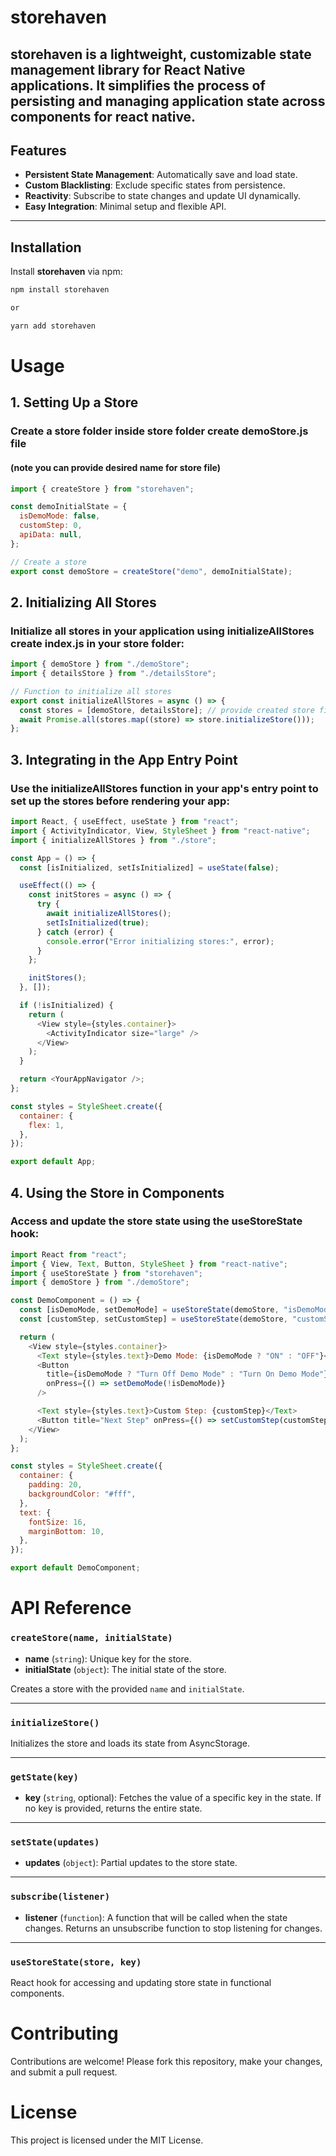 # storehaven

## **storehaven** is a lightweight, customizable state management library for React Native applications. It simplifies the process of persisting and managing application state across components for **react native**.

## Features

- **Persistent State Management**: Automatically save and load state.
- **Custom Blacklisting**: Exclude specific states from persistence.
- **Reactivity**: Subscribe to state changes and update UI dynamically.
- **Easy Integration**: Minimal setup and flexible API.

---

## Installation

Install **storehaven** via npm:

```bash
npm install storehaven

or

yarn add storehaven
```

# Usage

## 1. Setting Up a Store

### Create a store folder inside store folder create demoStore.js file

#### (note you can provide desired name for store file)

```javascript
import { createStore } from "storehaven";

const demoInitialState = {
  isDemoMode: false,
  customStep: 0,
  apiData: null,
};

// Create a store
export const demoStore = createStore("demo", demoInitialState);
```

## 2. Initializing All Stores

### Initialize all stores in your application using initializeAllStores create index.js in your store folder:

```javascript
import { demoStore } from "./demoStore";
import { detailsStore } from "./detailsStore";

// Function to initialize all stores
export const initializeAllStores = async () => {
  const stores = [demoStore, detailsStore]; // provide created store file name to this stores array
  await Promise.all(stores.map((store) => store.initializeStore()));
};
```

## 3. Integrating in the App Entry Point

### Use the initializeAllStores function in your app's entry point to set up the stores before rendering your app:

```javascript
import React, { useEffect, useState } from "react";
import { ActivityIndicator, View, StyleSheet } from "react-native";
import { initializeAllStores } from "./store";

const App = () => {
  const [isInitialized, setIsInitialized] = useState(false);

  useEffect(() => {
    const initStores = async () => {
      try {
        await initializeAllStores();
        setIsInitialized(true);
      } catch (error) {
        console.error("Error initializing stores:", error);
      }
    };

    initStores();
  }, []);

  if (!isInitialized) {
    return (
      <View style={styles.container}>
        <ActivityIndicator size="large" />
      </View>
    );
  }

  return <YourAppNavigator />;
};

const styles = StyleSheet.create({
  container: {
    flex: 1,
  },
});

export default App;
```

## 4. Using the Store in Components

### Access and update the store state using the useStoreState hook:

```javascript
import React from "react";
import { View, Text, Button, StyleSheet } from "react-native";
import { useStoreState } from "storehaven";
import { demoStore } from "./demoStore";

const DemoComponent = () => {
  const [isDemoMode, setDemoMode] = useStoreState(demoStore, "isDemoMode");
  const [customStep, setCustomStep] = useStoreState(demoStore, "customStep");

  return (
    <View style={styles.container}>
      <Text style={styles.text}>Demo Mode: {isDemoMode ? "ON" : "OFF"}</Text>
      <Button
        title={isDemoMode ? "Turn Off Demo Mode" : "Turn On Demo Mode"}
        onPress={() => setDemoMode(!isDemoMode)}
      />

      <Text style={styles.text}>Custom Step: {customStep}</Text>
      <Button title="Next Step" onPress={() => setCustomStep(customStep + 1)} />
    </View>
  );
};

const styles = StyleSheet.create({
  container: {
    padding: 20,
    backgroundColor: "#fff",
  },
  text: {
    fontSize: 16,
    marginBottom: 10,
  },
});

export default DemoComponent;
```

# API Reference

### `createStore(name, initialState)`

- **name** (`string`): Unique key for the store.
- **initialState** (`object`): The initial state of the store.

Creates a store with the provided `name` and `initialState`.

---

### `initializeStore()`

Initializes the store and loads its state from AsyncStorage.

---

### `getState(key)`

- **key** (`string`, optional): Fetches the value of a specific key in the state. If no key is provided, returns the entire state.

---

### `setState(updates)`

- **updates** (`object`): Partial updates to the store state.

---

### `subscribe(listener)`

- **listener** (`function`): A function that will be called when the state changes. Returns an unsubscribe function to stop listening for changes.

---

### `useStoreState(store, key)`

React hook for accessing and updating store state in functional components.

# Contributing

Contributions are welcome! Please fork this repository, make your changes, and submit a pull request.

# License

This project is licensed under the MIT License.
